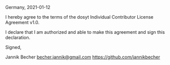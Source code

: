 Germany, 2021-01-12

I hereby agree to the terms of the dosyt Individual Contributor License
Agreement v1.0.

I declare that I am authorized and able to make this agreement and sign this
declaration.

Signed,

Jannik Becher becher.jannik@gmail.com https://github.com/jannikbecher
